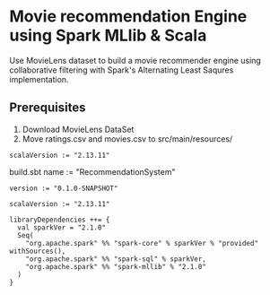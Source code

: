 # Movie recommendation Engine using Spark MLlib & Scala
Use MovieLens dataset to build a movie recommender engine using collaborative filtering with Spark's Alternating Least Saqures implementation.


## Prerequisites
1. Download MovieLens DataSet
2. Move ratings.csv and movies.csv to src/main/resources/
```
scalaVersion := "2.13.11"
```

build.sbt
name := "RecommendationSystem"

```
version := "0.1.0-SNAPSHOT"

scalaVersion := "2.13.11"

libraryDependencies ++= {
  val sparkVer = "2.1.0"
  Seq(
    "org.apache.spark" %% "spark-core" % sparkVer % "provided" withSources(),
    "org.apache.spark" %% "spark-sql" % sparkVer,
    "org.apache.spark" %% "spark-mllib" % "2.1.0"
  )
}
```
